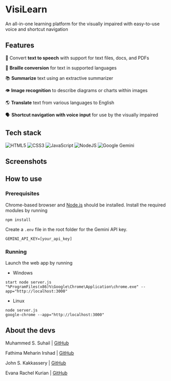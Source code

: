 # VisiLearn

An all-in-one learning platform for the visually impaired with easy-to-use voice and shortcut navigation

## Features

💬 Convert **text to speech** with support for text files, docs, and PDFs

📖 **Braille conversion** for text in supported languages

📚 **Summarize** text using an extractive summarizer

👁️ **Image recognition** to describe diagrams or charts within images

🌎 **Translate** text from various languages to English

🗣️ **Shortcut navigation with voice input** for use by the visually impaired

## Tech stack

![HTML5](https://img.shields.io/badge/html5-%23E34F26.svg?style=for-the-badge&logo=html5&logoColor=white) ![CSS3](https://img.shields.io/badge/css3-%231572B6.svg?style=for-the-badge&logo=css3&logoColor=white) ![JavaScript](https://img.shields.io/badge/javascript-%23323330.svg?style=for-the-badge&logo=javascript&logoColor=%23F7DF1E) ![NodeJS](https://img.shields.io/badge/node.js-6DA55F?style=for-the-badge&logo=node.js&logoColor=white) ![Google Gemini](https://img.shields.io/badge/google%20gemini-548cc9?style=for-the-badge&logo=google%20gemini&logoColor=white)

## Screenshots

## How to use

### Prerequisites

Chrome-based browser and [Node.js](https://nodejs.org/en/download) should be installed. Install the required modules by running

```
npm install
```

Create a `.env` file in the root folder for the Gemini API key.

```
GEMINI_API_KEY=[your_api_key]
```

### Running

Launch the web app by running

-   Windows

```
start node server.js
"%ProgramFiles(x86)%\Google\Chrome\Application\chrome.exe" --app="http://localhost:3000"
```

-   Linux

```
node server.js
google-chrome --app="http://localhost:3000"
```

## About the devs

Muhammed S. Suhail | [GitHub](https://github.com/svhl)

Fathima Meharin Irshad | [GitHub](https://github.com/meharinfathima)

John S. Kakkassery | [GitHub](https://github.com/Johnsk)

Evana Rachel Kurian | [GitHub](https://github.com/evana2004rachel)
